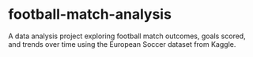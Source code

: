 # football-match-analysis
A data analysis project exploring football match outcomes, goals scored, and trends over time using the European Soccer dataset from Kaggle.
